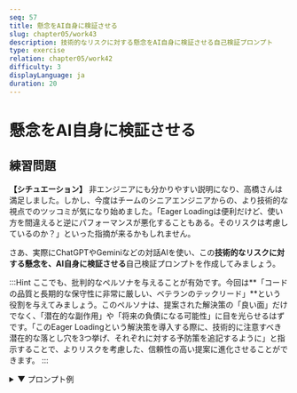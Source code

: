 ```yaml
---
seq: 57
title: 懸念をAI自身に検証させる
slug: chapter05/work43
description: 技術的なリスクに対する懸念をAI自身に検証させる自己検証プロンプト
type: exercise
relation: chapter05/work42
difficulty: 3
displayLanguage: ja
duration: 20
---
```


# 懸念をAI自身に検証させる
## 練習問題

**【シチュエーション】**
非エンジニアにも分かりやすい説明になり、高橋さんは満足しました。しかし、今度はチームのシニアエンジニアからの、より技術的な視点でのツッコミが気になり始めました。「Eager Loadingは便利だけど、使い方を間違えると逆にパフォーマンスが悪化することもある。そのリスクは考慮しているのか？」といった指摘が来るかもしれません。

さあ、実際にChatGPTやGeminiなどの対話AIを使い、この**技術的なリスクに対する懸念を、AI自身に検証させる**自己検証プロンプトを作成してみましょう。

:::Hint
ここでも、批判的なペルソナを与えることが有効です。今回は**「コードの品質と長期的な保守性に非常に厳しい、ベテランのテックリード」**という役割を与えてみましょう。このペルソナは、提案された解決策の「良い面」だけでなく、「潜在的な副作用」や「将来の負債になる可能性」に目を光らせるはずです。「このEager Loadingという解決策を導入する際に、技術的に注意すべき潜在的な落とし穴を3つ挙げ、それぞれに対する予防策を追記するように」と指示することで、よりリスクを考慮した、信頼性の高い提案に進化させることができます。
:::

<details>
<summary>▼ プロンプト例</summary>

```
ありがとうございます。非常に分かりやすくなりました。
最後に、技術的な観点からのレビューをお願いします。

あなたは、コードの品質と長期的な保守性に非常に厳しい、ベテランのテックリードです。
先ほどあなたが修正した提案書を読み、「Eager Loading」という解決策を導入する際に、技術的に注意すべき「潜在的な落とし穴」を3つ指摘してください。
そして、その落とし穴を避けるための具体的な対策を、提案書に追記する形で示してください。
```

**▼ AIによる出力例**
```
承知いたしました。テックリードとして、Eager Loading導入の潜在的な落とし穴と、その対策を指摘します。提案書に以下のセクションを追記することを推奨します。

### **4. 導入時に考慮すべき技術的リスクと対策**

Eager Loadingは強力な解決策ですが、導入には以下の点に注意が必要です。

**リスク1: 過剰なデータ取得（オーバーフェッチ）**
- **落とし穴**: 必要以上の関連データまで一括で取得してしまい、メモリ使用量が増大し、かえってパフォーマンスが悪化する可能性があります。
- **対策**: 取得する関連データを必要最小限に絞り込みます。また、コードレビュー時には、取得対象のデータ範囲が適切か、必ず確認するプロセスを設けます。

**リスク2: 複雑なクエリの生成**
- **落とし穴**: 複数の深い階層の関連を一度に取得しようとすると、ORMが非常に複雑で非効率なSQLクエリを生成してしまうことがあります。
- **対策**: Eager Loadingを適用するのは、原則として1階層から2階層までの関連に限定します。それ以上に複雑な場合は、クエリを分割するか、別の最適化手法を検討します。

**リスク3: 仕様変更への追従漏れ**
- **落とし穴**: 将来的に関連データの持ち方が変更された際に、Eager Loading部分の修正を忘れ、意図せずN+1クエリが再発する可能性があります。
- **対策**: 該当箇所のコードに、なぜEager Loadingを適用しているのか、その背景と注意点をコメントとして明記します。また、定期的なパフォーマンス監視で、クエリ数が異常に増加していないかをチェックする仕組みを導入します。
```
</details>
